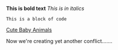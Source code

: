 **This is bold text**
*This is in italics*

    This is a block of code

[Cute Baby Animals](http://www.boredpanda.com/cute-baby-animals/)

Now we're creating yet  another conflict.......